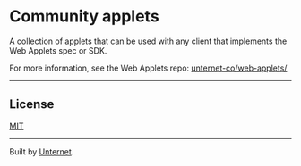 # Community applets

A collection of applets that can be used with any client that implements the Web Applets spec or SDK.

For more information, see the Web Applets repo: [unternet-co/web-applets/](https://github.com/unternet-co/web-applets/)

---

## License

[MIT](./LICENSE.md)

---

Built by [Unternet](https://unternet.co).
